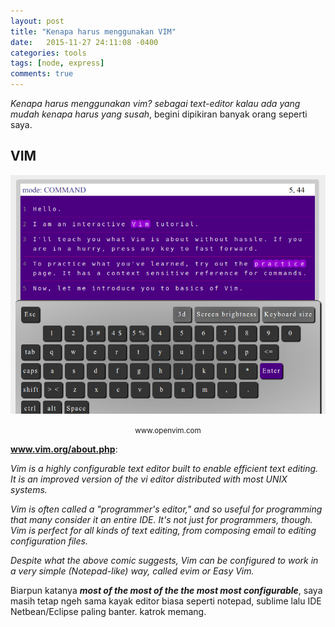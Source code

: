 ```yaml
---
layout: post
title: "Kenapa harus menggunakan VIM"
date:   2015-11-27 24:11:08 -0400
categories: tools
tags: [node, express]
comments: true
---
```


*Kenapa harus menggunakan vim? sebagai text-editor
kalau ada yang mudah kenapa harus yang susah*, begini dipikiran banyak orang seperti saya.

## VIM

![openvim](/assets/img/vim/vims.png)
<center><small class="caption">www.openvim.com</small></center>

**www.vim.org/about.php**: 

*Vim is a highly configurable text editor built to enable efficient text editing. It is an improved version of the vi editor distributed with most UNIX systems.*

*Vim is often called a "programmer's editor," and so useful for programming that many consider it an entire IDE. It's not just for programmers, though. Vim is perfect for all kinds of text editing, from composing email to editing configuration files.*

*Despite what the above comic suggests, Vim can be configured to work in a very simple (Notepad-like) way, called evim or Easy Vim.*

Biarpun katanya ***most of the most of the the most most configurable***, saya masih tetap ngeh sama kayak editor biasa seperti notepad, sublime lalu IDE Netbean/Eclipse paling banter. katrok memang.
